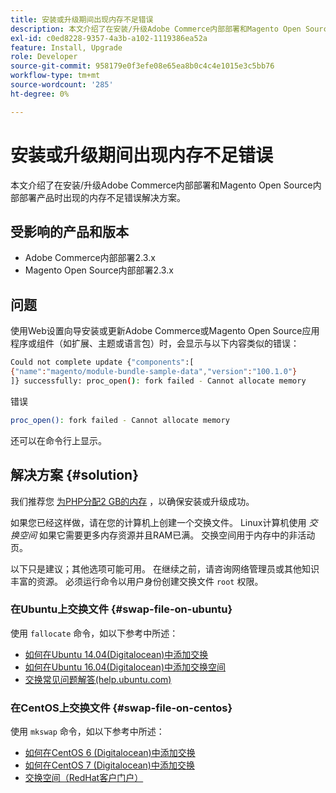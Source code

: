 ```yaml
---
title: 安装或升级期间出现内存不足错误
description: 本文介绍了在安装/升级Adobe Commerce内部部署和Magento Open Source内部部署产品时出现的内存不足错误解决方案。
exl-id: c0ed8228-9357-4a3b-a102-1119386ea52a
feature: Install, Upgrade
role: Developer
source-git-commit: 958179e0f3efe08e65ea8b0c4c4e1015e3c5bb76
workflow-type: tm+mt
source-wordcount: '285'
ht-degree: 0%

---
```


# 安装或升级期间出现内存不足错误

本文介绍了在安装/升级Adobe Commerce内部部署和Magento Open Source内部部署产品时出现的内存不足错误解决方案。

## 受影响的产品和版本

* Adobe Commerce内部部署2.3.x
* Magento Open Source内部部署2.3.x

## 问题

使用Web设置向导安装或更新Adobe Commerce或Magento Open Source应用程序或组件（如扩展、主题或语言包）时，会显示与以下内容类似的错误：

```bash
Could not complete update {"components":[
{"name":"magento/module-bundle-sample-data","version":"100.1.0"}
]} successfully: proc_open(): fork failed - Cannot allocate memory
```

错误

```bash
proc_open(): fork failed - Cannot allocate memory
```

还可以在命令行上显示。

## 解决方案 {#solution}

我们推荐您 [为PHP分配2 GB的内存](https://devdocs.magento.com/guides/v2.3/install-gde/prereq/php-settings.html) ，以确保安装或升级成功。

如果您已经这样做，请在您的计算机上创建一个交换文件。 Linux计算机使用 *交换空间* 如果它需要更多内存资源并且RAM已满。 交换空间用于内存中的非活动页。

以下只是建议；其他选项可能可用。 在继续之前，请咨询网络管理员或其他知识丰富的资源。 必须运行命令以用户身份创建交换文件 `root` 权限。

### 在Ubuntu上交换文件 {#swap-file-on-ubuntu}

使用 `fallocate` 命令，如以下参考中所述：

* [如何在Ubuntu 14.04(Digitalocean)中添加交换](https://www.digitalocean.com/community/tutorials/how-to-add-swap-on-ubuntu-14-04)
* [如何在Ubuntu 16.04(Digitalocean)中添加交换空间](https://www.digitalocean.com/community/tutorials/how-to-add-swap-space-on-ubuntu-16-04)
* [交换常见问题解答(help.ubuntu.com)](https://help.ubuntu.com/community/SwapFaq)

### 在CentOS上交换文件 {#swap-file-on-centos}

使用 `mkswap` 命令，如以下参考中所述：

* [如何在CentOS 6 (Digitalocean)中添加交换](https://www.digitalocean.com/community/tutorials/how-to-add-swap-on-centos-6)
* [如何在CentOS 7 (Digitalocean)中添加交换](https://www.digitalocean.com/community/tutorials/how-to-add-swap-on-centos-7)
* [交换空间（RedHat客户门户）](https://access.redhat.com/documentation/en-US/Red_Hat_Enterprise_Linux/6/html/Storage_Administration_Guide/ch-swapspace.html)
